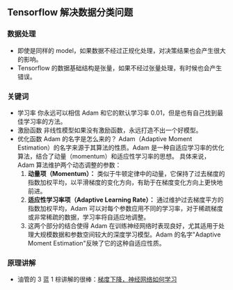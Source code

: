## Tensorflow 解决数据分类问题

### 数据处理

- 即使是同样的 model，如果数据不经过正规化处理，对决策结果也会产生很大的影响。
- Tensorflow 的数据基础结构是张量，如果不经过张量处理，有时候也会产生错误。

### 关键词

- 学习率
  你永远可以相信 Adam 和它的默认学习率 0.01，但是也有自己找到最佳学习率的方法。
- 激励函数
  非线性模型如果没有激励函数，永远打造不出一个好模型。
- 优化函数
  Adam 的名字是怎么来的？
  Adam（Adaptive Moment Estimation）的名字来源于其算法的性质。Adam 是一种自适应学习率的优化算法，结合了动量（momentum）和适应性学习率的思想。
  具体来说，Adam 算法维护两个动态调整的参数：
  1. **动量项（Momentum）：** 类似于牛顿定律中的动量，它保持了过去梯度的指数加权平均，以平滑梯度的变化方向，有助于在梯度变化方向上更快地前进。
  2. **适应性学习率项（Adaptive Learning Rate）：** 通过维护过去梯度平方的指数加权平均，Adam 可以对每个参数应用不同的学习率，对于稀疏梯度或非常稀疏的数据，学习率将自适应地调整。
  3. 这两个部分的结合使得 Adam 在训练神经网络时表现良好，尤其适用于处理大规模数据和参数空间较大的深度学习模型。Adam 的名字"Adaptive Moment Estimation"反映了它的这种自适应性质。

### 原理讲解

- 油管的 3 蓝 1 棕讲解的很棒：[梯度下降，神经网络如何学习](https://www.youtube.com/watch?v=IHZwWFHWa-w)
